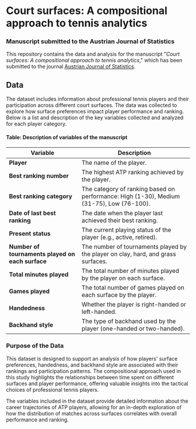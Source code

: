 

# Court surfaces: A compositional approach to tennis analytics

### Manuscript submitted to the Austrian Journal of Statistics

This repository contains the data and analysis for the manuscript "*Court surfaces: A compositional approach to tennis analytics*," which has been submitted to the journal [Austrian Journal of Statistics](https://ajs.or.at/index.php/ajs/index).

## Data

The dataset includes information about professional tennis players and their participation across different court surfaces. The data was collected to explore how surface preferences impact player performance and ranking. Below is a list and description of the key variables collected and analyzed for each player category.

#### Table: Description of variables of the manuscript

| **Variable**               | **Description**                                                                 |
|----------------------------|---------------------------------------------------------------------------------|
| **Player**                 | The name of the player.                                                          |
| **Best ranking number**    | The highest ATP ranking achieved by the player.                                  |
| **Best ranking category**  | The category of ranking based on performance: High (1-30), Medium (31-75), Low (76-100). |
| **Date of last best ranking**| The date when the player last achieved their best ranking.                      |
| **Present status**         | The current playing status of the player (e.g., active, retired).               |
| **Number of tournaments played on each surface** | The number of tournaments played by the player on clay, hard, and grass surfaces. |
| **Total minutes played**   | The total number of minutes played by the player on each surface.               |
| **Games played**           | The total number of games played on each surface by the player.                 |
| **Handedness**             | Whether the player is right-handed or left-handed.                               |
| **Backhand style**         | The type of backhand used by the player (one-handed or two-handed).             |

### Purpose of the Data

This dataset is designed to support an analysis of how players' surface preferences, handedness, and backhand style are associated with their rankings and participation patterns. The compositional approach used in this study highlights the relationships between time spent on different surfaces and player performance, offering valuable insights into the tactical choices of professional tennis players.

The variables included in the dataset provide detailed information about the career trajectories of ATP players, allowing for an in-depth exploration of how the distribution of matches across surfaces correlates with overall performance and ranking.
